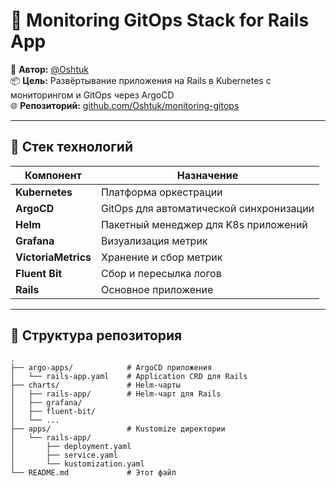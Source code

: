 # 🚀 Monitoring GitOps Stack for Rails App

📌 **Автор:** [@Oshtuk](https://github.com/Oshtuk)  
📦 **Цель:** Развёртывание приложения на Rails в Kubernetes с мониторингом и GitOps через ArgoCD  
🌐 **Репозиторий:** [github.com/Oshtuk/monitoring-gitops](https://github.com/Oshtuk/monitoring-gitops)

---

## 🔧 Стек технологий

| Компонент        | Назначение                                   |
|------------------|-----------------------------------------------|
| **Kubernetes**   | Платформа оркестрации                        |
| **ArgoCD**       | GitOps для автоматической синхронизации      |
| **Helm**         | Пакетный менеджер для K8s приложений         |
| **Grafana**      | Визуализация метрик                          |
| **VictoriaMetrics** | Хранение и сбор метрик                    |
| **Fluent Bit**   | Сбор и пересылка логов                       |
| **Rails**        | Основное приложение                          |

---

## 📂 Структура репозитория

```text
.
├── argo-apps/            # ArgoCD приложения
│   └── rails-app.yaml    # Application CRD для Rails
├── charts/               # Helm-чарты
│   ├── rails-app/        # Helm-чарт для Rails
│   ├── grafana/
│   ├── fluent-bit/
│   └── ...
├── apps/                 # Kustomize директории
│   └── rails-app/
│       ├── deployment.yaml
│       ├── service.yaml
│       └── kustomization.yaml
└── README.md             # Этот файл
